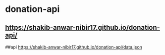 # donation-api

## https://shakib-anwar-nibir17.github.io/donation-api/

##api
https://shakib-anwar-nibir17.github.io/donation-api/data.json

